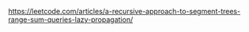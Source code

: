 https://leetcode.com/articles/a-recursive-approach-to-segment-trees-range-sum-queries-lazy-propagation/
